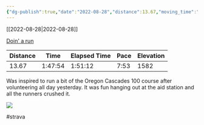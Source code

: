 ```yaml
---
{"dg-publish":true,"date":"2022-08-28","distance":13.67,"moving_time":"1:47:54","elapsed_time":"1:51:12","pace":"7:53","total_elevation_gain":1582,"url":"https://www.strava.com/activities/7717734911","permalink":"/01-personal/strava/2022-08-28-doin-a-run/","dgPassFrontmatter":true}
---
```



[[2022-08-28\|2022-08-28]]

[Doin' a run](https://www.strava.com/activities/7717734911)

| Distance | Time    | Elapsed Time | Pace | Elevation |
| -------- | ------- | ------------ | ---- | --------- |
| 13.67    | 1:47:54 | 1:51:12      | 7:53 | 1582      |


Was inspired to run a bit of the Oregon Cascades 100 course after volunteering all day yesterday. It was fun hanging out at the aid station and all the runners crushed it.
    
![](https://dgtzuqphqg23d.cloudfront.net/txT-LWK7idxh6jT9qQf5f-64tSp15CvpBq2vsPVfXkM-768x576.jpg)

    

#strava

